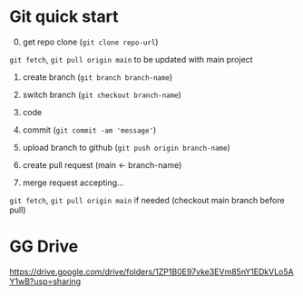 # Git quick start

0. get repo clone (`git clone repo-url`)

`git fetch`, `git pull origin main` to be updated with main project
 
1. create branch (`git branch branch-name`)
2. switch branch (`git checkout branch-name`)
3. code
4. commit (`git commit -am 'message'`)

5. upload branch to github (`git push origin branch-name`)

6. create pull request (main <- branch-name)

7. merge request accepting...

`git fetch`, `git pull origin main` if needed (checkout main branch before pull)

# GG Drive
https://drive.google.com/drive/folders/1ZP1B0E97vke3EVm85nY1EDkVLo5AY1wB?usp=sharing
